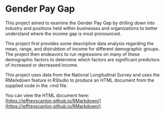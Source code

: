 # Gender Pay Gap
This project aimed to examine the Gender Pay Gap by drilling down into industry and positions held within businesses and organizations to better understand where the income gap is most pronounced.

This project first provides some descriptive data analysis regarding the mean, range, and distrubtion of income for different demographic groups. The project then endeavors to run regressions on many of these demographic factors to determine which factors are significant predictors of increased or decreased income.

This project uses data from the National Longitudinal Survey and uses the RMarkdown feature in RStudio to produce an HTML document from the supplied code in the .rmd file.

You can view the HTML document here: [https://jeffreyscanlon.github.io/RMarkdown/](https://jeffreyscanlon.github.io/RMarkdown/)
